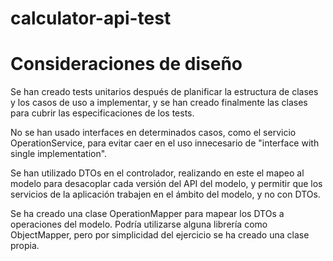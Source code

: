 # calculator-api-test

Consideraciones de diseño
=========================

Se han creado tests unitarios después de planificar la estructura de clases y los casos de uso a implementar, y se han creado finalmente las clases para cubrir las especificaciones de los tests.

No se han usado interfaces en determinados casos, como el servicio OperationService, para evitar caer en el uso innecesario de "interface with single implementation".

Se han utilizado DTOs en el controlador, realizando en este el mapeo al modelo para desacoplar cada versión del API del modelo, y permitir que los servicios de la aplicación trabajen en el ámbito del modelo, y no con DTOs.

Se ha creado una clase OperationMapper para mapear los DTOs a operaciones del modelo. Podría utilizarse alguna librería como ObjectMapper, pero por simplicidad del ejercicio se ha creado una clase propia.